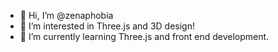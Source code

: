 - 👋 Hi, I’m @zenaphobia
- 👀 I’m interested in Three.js and 3D design!
- 🌱 I’m currently learning Three.js and front end development.

<!---
zenaphobia/zenaphobia is a ✨ special ✨ repository because its `README.md` (this file) appears on your GitHub profile.
You can click the Preview link to take a look at your changes.
--->
